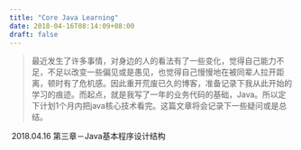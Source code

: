 ```yaml
---
title: "Core Java Learning"
date: 2018-04-16T08:14:09+08:00
draft: false
---
```


>  最近发生了许多事情，对身边的人的看法有了一些变化，觉得自己能力不足，不足以改变一些偏见或是愚见，也觉得自己慢慢地在被同辈人拉开距离，顿时有了危机感。因此重开荒废已久的博客，准备记录下我从此开始的学习的痕迹。而起点，就是我写了一年的业务代码的基础，Java。所以定下计划1个月内把java核心技术看完。这篇文章将会记录下一些疑问或是总结。

​	2018.04.16 第三章－Java基本程序设计结构

